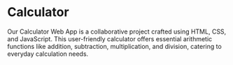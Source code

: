 # Calculator
Our Calculator Web App is a collaborative project crafted using HTML, CSS, and JavaScript. This user-friendly calculator offers essential arithmetic functions like addition, subtraction, multiplication, and division, catering to everyday calculation needs. 
